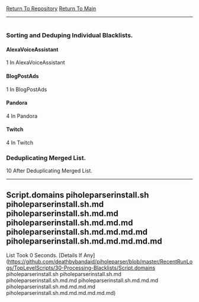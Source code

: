 [Return To Repository](https://github.com/deathbybandaid/piholeparser/)
[Return To Main](https://github.com/deathbybandaid/piholeparser/blob/master/RecentRunLogs/Mainlog.md)
____________________________________
# 
### Sorting and Deduping Individual Blacklists.
#### AlexaVoiceAssistant
1 In AlexaVoiceAssistant
#### BlogPostAds
1 In BlogPostAds
#### Pandora
4 In Pandora
#### Twitch
4 In Twitch
### Deduplicating Merged List.
10 After Deduplicating Merged List.
____________________________________
## Script.domains piholeparserinstall.sh piholeparserinstall.sh.md piholeparserinstall.sh.md.md piholeparserinstall.sh.md.md.md piholeparserinstall.sh.md.md.md.md piholeparserinstall.sh.md.md.md.md.md
List Took 0 Seconds.
[Details If Any](https://github.com/deathbybandaid/piholeparser/blob/master/RecentRunLogs/TopLevelScripts/30-Processing-Blacklists/Script.domains piholeparserinstall.sh piholeparserinstall.sh.md piholeparserinstall.sh.md.md piholeparserinstall.sh.md.md.md piholeparserinstall.sh.md.md.md.md piholeparserinstall.sh.md.md.md.md.md.md)

